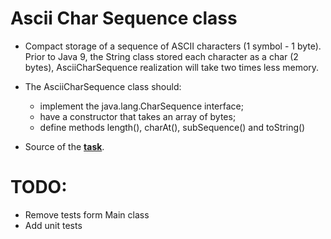 # **Ascii Char Sequence class**
* Compact storage of a sequence of ASCII characters (1 symbol - 1 byte). Prior to Java 9, the String class stored each character as a char (2 bytes), AsciiCharSequence realization will take two times less memory.
* The AsciiCharSequence class should:
     * implement the java.lang.CharSequence interface;
     * have a constructor that takes an array of bytes;
     * define methods length(), charAt(), subSequence() and toString()

* Source of the **[task](https://stepik.org/lesson/14513/step/8?unit=4147)**.

 # TODO:
* Remove tests form Main class
* Add unit tests

